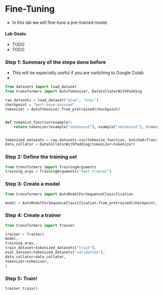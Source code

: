 # Fine-Tuning

* In this lab we will fine-tune a pre-trained model.

#### Lab Goals:

* TODO
* TODO

### Step 1: Summary of the steps done before

* This will be especially useful if you are switching to Google Colab.
* 
```python
from datasets import load_dataset
from transformers import AutoTokenizer, DataCollatorWithPadding

raw_datasets = load_dataset("glue", "mrpc")
checkpoint = "bert-base-uncased"
tokenizer = AutoTokenizer.from_pretrained(checkpoint)


def tokenize_function(example):
    return tokenizer(example["sentence1"], example["sentence2"], truncation=True)


tokenized_datasets = raw_datasets.map(tokenize_function, batched=True)
data_collator = DataCollatorWithPadding(tokenizer=tokenizer)
```

### Step 2: Define the training set

```python
from transformers import TrainingArguments
training_args = TrainingArguments("test-trainer")
```

### Step 3: Create a model

```python
from transformers import AutoModelForSequenceClassification

model = AutoModelForSequenceClassification.from_pretrained(checkpoint, num_labels=2)
```

### Step 4: Create a trainer
    
```python   
from transformers import Trainer

trainer = Trainer(
model,
training_args,
train_dataset=tokenized_datasets["train"],
eval_dataset=tokenized_datasets["validation"],
data_collator=data_collator,
tokenizer=tokenizer,
)
```

### Step 5: Train!

```python
trainer.train()
```

